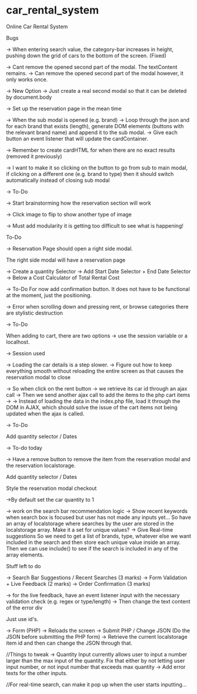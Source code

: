 # car_rental_system
Online Car Rental System

Bugs

-> When entering search value, the category-bar increases in height, pushing down the grid of cars to the bottom of the screen. (Fixed)

-> Cant remove the opened second part of the modal. The textContent remains.
-> Can remove the opened second part of the modal however, it only works once.

-> New Option -> Just create a real second modal so that it can be deleted by document.body

-> Set up the reservation page in the mean time

-> When the sub modal is opened (e.g. brand) 
-> Loop through the json and for each brand that exists (length), generate DOM elements (buttons with the relevant brand name) and append it to the sub modal.
-> Give each button an event listener that will update the cardContainer.

-> Remember to create cardHTML for when there are no exact results (removed it previously)

-> I want to make it so clicking on the button to go from sub to main modal, if clicking on a different one (e.g. brand to type) then it should switch automatically instead of closing sub modal


-> To-Do

-> Start brainstorming how the reservation section will work

-> Click image to flip to show another type of image

-> Must add modularity it is getting too difficult to see what is happening!

To-Do

-> Reservation Page should open a right side modal.

The right side modal will have a reservation page

-> Create a quantity Selector
-> Add Start Date Selector + End Date Selector
-> Below a Cost Calculator of Total Rental Cost

-> To-Do
For now add confirmation button. It does not have to be functional at the moment, just the positioning.

-> Error when scrolling down and pressing rent, or browse categories there are stylistic destruction

-> To-Do

When adding to cart, there are two options -> use the session variable or a localhost. 

-> Session used

-> Loading the car details is a step slower. 
-> Figure out how to keep everything smooth without reloading the entire screen as that causes the reservation modal to close

-> So when click on the rent button -> we retrieve its car id through an ajax call -> Then we send another ajax call to add the items to the php cart items -> 
-> Instead of loading the data in the index.php file, load it through the DOM in AJAX, which should solve the issue of the cart items not being updated when the ajax is called.

-> To-Do

Add quantity selector / Dates


-> To-do today

-> Have a remove button to remove the item from the reservation modal and the reservation localstorage.

Add quantity selector / Dates

Style the reservation modal checkout

->By default set the car quantity to 1

-> work on the search bar recommendation logic
-> Show recent keywords when search box is focused but user has not made any inputs yet...
So have an array of localstorage where searches by the user are stored in the localstorage array. Make it a set for unique values? 
-> Give Real-time suggestions
So we need to get a list of brands, type, whatever else we want included in the search and then store each unique value inside an array.
Then we can use include() to see if the search is included in any of the array elements.


Stuff left to do

-> Search Bar Suggestions / Recent Searches (3 marks)
-> Form Validation + Live Feedback (2 marks)
-> Order Confirmation (3 marks)

-> for the live feedback, have an event listener input with the necessary validation check (e.g. regex or type/length)
-> Then change the text content of the error div

Just use id's. 

-> Form (PHP) -> Reloads the screen -> 
Submit PHP / Change JSON (Do the JSON before submitting the PHP form)
-> Retrieve the current localstorage item id and then can change the JSON through that.

//Things to tweak
-> Quantity Input currently allows user to input a number larger than the max input of the quantity. Fix that either by not letting user input number, or not input number that exceeds max quantity
-> Add error texts for the other inputs.

//For real-time search, can make it pop up when the user starts inputting...